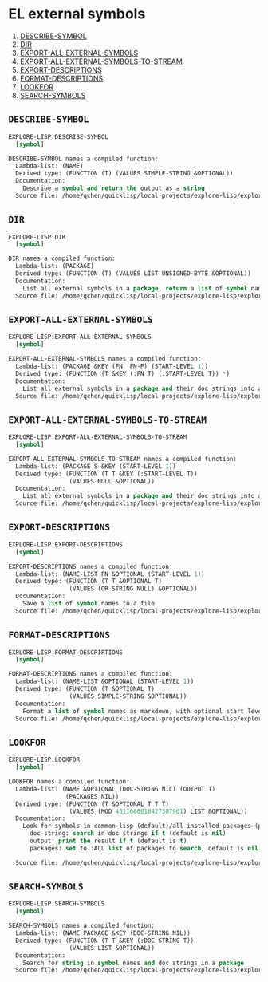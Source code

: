 # EL external symbols


1. [DESCRIBE-SYMBOL](#describe-symbol)
2. [DIR](#dir)
3. [EXPORT-ALL-EXTERNAL-SYMBOLS](#export-all-external-symbols)
4. [EXPORT-ALL-EXTERNAL-SYMBOLS-TO-STREAM](#export-all-external-symbols-to-stream)
5. [EXPORT-DESCRIPTIONS](#export-descriptions)
6. [FORMAT-DESCRIPTIONS](#format-descriptions)
7. [LOOKFOR](#lookfor)
8. [SEARCH-SYMBOLS](#search-symbols)


##  `DESCRIBE-SYMBOL`

```lisp
EXPLORE-LISP:DESCRIBE-SYMBOL
  [symbol]

DESCRIBE-SYMBOL names a compiled function:
  Lambda-list: (NAME)
  Derived type: (FUNCTION (T) (VALUES SIMPLE-STRING &OPTIONAL))
  Documentation:
    Describe a symbol and return the output as a string
  Source file: /home/qchen/quicklisp/local-projects/explore-lisp/explore-lisp.lisp
```
##  `DIR`

```lisp
EXPLORE-LISP:DIR
  [symbol]

DIR names a compiled function:
  Lambda-list: (PACKAGE)
  Derived type: (FUNCTION (T) (VALUES LIST UNSIGNED-BYTE &OPTIONAL))
  Documentation:
    List all external symbols in a package, return a list of symbol names and its length
  Source file: /home/qchen/quicklisp/local-projects/explore-lisp/explore-lisp.lisp
```
##  `EXPORT-ALL-EXTERNAL-SYMBOLS`

```lisp
EXPLORE-LISP:EXPORT-ALL-EXTERNAL-SYMBOLS
  [symbol]

EXPORT-ALL-EXTERNAL-SYMBOLS names a compiled function:
  Lambda-list: (PACKAGE &KEY (FN  FN-P) (START-LEVEL 1))
  Derived type: (FUNCTION (T &KEY (:FN T) (:START-LEVEL T)) *)
  Documentation:
    List all external symbols in a package and their doc strings into a file ~package~.md
  Source file: /home/qchen/quicklisp/local-projects/explore-lisp/explore-lisp.lisp
```
##  `EXPORT-ALL-EXTERNAL-SYMBOLS-TO-STREAM`

```lisp
EXPLORE-LISP:EXPORT-ALL-EXTERNAL-SYMBOLS-TO-STREAM
  [symbol]

EXPORT-ALL-EXTERNAL-SYMBOLS-TO-STREAM names a compiled function:
  Lambda-list: (PACKAGE S &KEY (START-LEVEL 1))
  Derived type: (FUNCTION (T T &KEY (:START-LEVEL T))
                 (VALUES NULL &OPTIONAL))
  Documentation:
    List all external symbols in a package and their doc strings into a stream ~s~
  Source file: /home/qchen/quicklisp/local-projects/explore-lisp/explore-lisp.lisp
```
##  `EXPORT-DESCRIPTIONS`

```lisp
EXPLORE-LISP:EXPORT-DESCRIPTIONS
  [symbol]

EXPORT-DESCRIPTIONS names a compiled function:
  Lambda-list: (NAME-LIST FN &OPTIONAL (START-LEVEL 1))
  Derived type: (FUNCTION (T T &OPTIONAL T)
                 (VALUES (OR STRING NULL) &OPTIONAL))
  Documentation:
    Save a list of symbol names to a file
  Source file: /home/qchen/quicklisp/local-projects/explore-lisp/explore-lisp.lisp
```
##  `FORMAT-DESCRIPTIONS`

```lisp
EXPLORE-LISP:FORMAT-DESCRIPTIONS
  [symbol]

FORMAT-DESCRIPTIONS names a compiled function:
  Lambda-list: (NAME-LIST &OPTIONAL (START-LEVEL 1))
  Derived type: (FUNCTION (T &OPTIONAL T)
                 (VALUES SIMPLE-STRING &OPTIONAL))
  Documentation:
    Format a list of symbol names as markdown, with optional start level for headers
  Source file: /home/qchen/quicklisp/local-projects/explore-lisp/explore-lisp.lisp
```
##  `LOOKFOR`

```lisp
EXPLORE-LISP:LOOKFOR
  [symbol]

LOOKFOR names a compiled function:
  Lambda-list: (NAME &OPTIONAL (DOC-STRING NIL) (OUTPUT T)
                (PACKAGES NIL))
  Derived type: (FUNCTION (T &OPTIONAL T T T)
                 (VALUES (MOD 4611686018427387901) LIST &OPTIONAL))
  Documentation:
    Look for symbols in common-lisp (default)/all installed packages (packages = :all) that contain `name`
      doc-string: search in doc strings if t (default is nil)
      output: print the result if t (default is t)
      packages: set to :ALL list of packages to search, default is nil for just common-lisp

  Source file: /home/qchen/quicklisp/local-projects/explore-lisp/explore-lisp.lisp
```
##  `SEARCH-SYMBOLS`

```lisp
EXPLORE-LISP:SEARCH-SYMBOLS
  [symbol]

SEARCH-SYMBOLS names a compiled function:
  Lambda-list: (NAME PACKAGE &KEY (DOC-STRING NIL))
  Derived type: (FUNCTION (T T &KEY (:DOC-STRING T))
                 (VALUES LIST &OPTIONAL))
  Documentation:
    Search for string in symbol names and doc strings in a package
  Source file: /home/qchen/quicklisp/local-projects/explore-lisp/explore-lisp.lisp
```
